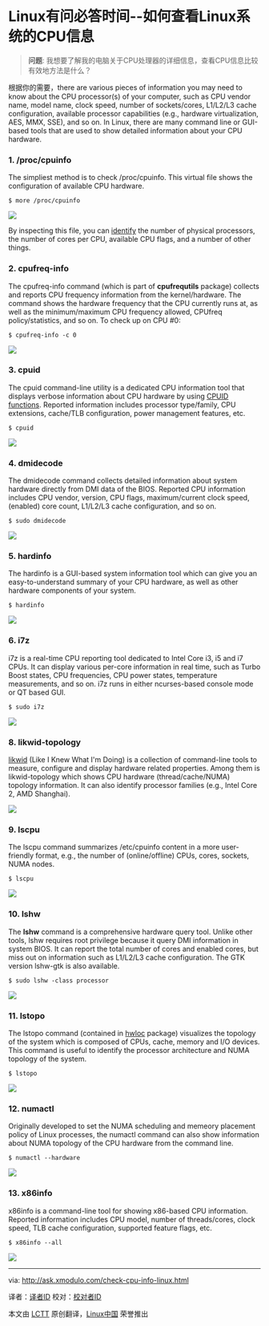 Linux有问必答时间--如何查看Linux系统的CPU信息
================================================================================
> **问题**: 我想要了解我的电脑关于CPU处理器的详细信息，查看CPU信息比较有效地方法是什么？

根据你的需要，there are various pieces of information you may need to know about the CPU processor(s) of your computer, such as CPU vendor name, model name, clock speed, number of sockets/cores, L1/L2/L3 cache configuration, available processor capabilities (e.g., hardware virtualization, AES, MMX, SSE), and so on. In Linux, there are many command line or GUI-based tools that are used to show detailed information about your CPU hardware.

### 1. /proc/cpuinfo ###

The simpliest method is to check /proc/cpuinfo. This virtual file shows the configuration of available CPU hardware.

    $ more /proc/cpuinfo 

![](https://farm8.staticflickr.com/7572/15934711577_4136a8e0b9_c.jpg)

By inspecting this file, you can [identify][1] the number of physical processors, the number of cores per CPU, available CPU flags, and a number of other things.

### 2. cpufreq-info ###

The cpufreq-info command (which is part of **cpufrequtils** package) collects and reports CPU frequency information from the kernel/hardware. The command shows the hardware frequency that the CPU currently runs at, as well as the minimum/maximum CPU frequency allowed, CPUfreq policy/statistics, and so on. To check up on CPU #0:

    $ cpufreq-info -c 0 

![](https://farm8.staticflickr.com/7484/16094667926_d979240081_c.jpg)

### 3. cpuid ###

The cpuid command-line utility is a dedicated CPU information tool that displays verbose information about CPU hardware by using [CPUID functions][2]. Reported information includes processor type/family, CPU extensions, cache/TLB configuration, power management features, etc.

    $ cpuid 

![](https://farm9.staticflickr.com/8563/15500753923_6f1b25e8e9_c.jpg)

### 4. dmidecode ###

The dmidecode command collects detailed information about system hardware directly from DMI data of the BIOS. Reported CPU information includes CPU vendor, version, CPU flags, maximum/current clock speed, (enabled) core count, L1/L2/L3 cache configuration, and so on. 

    $ sudo dmidecode 

![](https://farm8.staticflickr.com/7503/16094667836_825b61d0e5_b.jpg)

### 5. hardinfo ###

The hardinfo is a GUI-based system information tool which can give you an easy-to-understand summary of your CPU hardware, as well as other hardware components of your system.

    $ hardinfo 

![](https://farm8.staticflickr.com/7482/15933041268_40ccc17407_b.jpg)

### 6. i7z ###

i7z is a real-time CPU reporting tool dedicated to Intel Core i3, i5 and i7 CPUs. It can display various per-core information in real time, such as Turbo Boost states, CPU frequencies, CPU power states, temperature measurements, and so on. i7z runs in either ncurses-based console mode or QT based GUI.

    $ sudo i7z 

![](https://farm8.staticflickr.com/7546/15534687744_1968dc2b18_c.jpg)

### 8. likwid-topology ###

[likwid][3] (Like I Knew What I'm Doing) is a collection of command-line tools to measure, configure and display hardware related properties. Among them is likwid-topology which shows CPU hardware (thread/cache/NUMA) topology information. It can also identify processor families (e.g., Intel Core 2, AMD Shanghai).

![](https://farm8.staticflickr.com/7511/15934711707_5dc0793599_b.jpg)

### 9. lscpu ###

The lscpu command summarizes /etc/cpuinfo content in a more user-friendly format, e.g., the number of (online/offline) CPUs, cores, sockets, NUMA nodes.

    $ lscpu 

![](https://farm8.staticflickr.com/7501/15933173470_69e53b3021_b.jpg)

### 10. lshw ###

The **lshw** command is a comprehensive hardware query tool. Unlike other tools, lshw requires root privilege because it query DMI information in system BIOS. It can report the total number of cores and enabled cores, but miss out on information such as L1/L2/L3 cache configuration. The GTK version lshw-gtk is also available.

    $ sudo lshw -class processor

![](https://farm9.staticflickr.com/8649/15498132484_a47c4e8cb3_c.jpg)

### 11. lstopo ###

The lstopo command (contained in [hwloc][4] package) visualizes the topology of the system which is composed of CPUs, cache, memory and I/O devices. This command is useful to identify the processor architecture and NUMA topology of the system.

    $ lstopo 

![](https://farm8.staticflickr.com/7490/15934399829_4012213734_z.jpg)

### 12. numactl ###

Originally developed to set the NUMA scheduling and memeory placement policy of Linux processes, the numactl command can also show information about NUMA topology of the CPU hardware from the command line.

    $ numactl --hardware 

![](https://farm8.staticflickr.com/7553/16094667876_9d7daa77a1_b.jpg)

### 13. x86info ###

x86info is a command-line tool for showing x86-based CPU information. Reported information includes CPU model, number of threads/cores, clock speed, TLB cache configuration, supported feature flags, etc.

    $ x86info --all

![](https://farm8.staticflickr.com/7522/16131238626_d8a703c060_c.jpg)

--------------------------------------------------------------------------------

via: http://ask.xmodulo.com/check-cpu-info-linux.html

译者：[译者ID](https://github.com/译者ID)
校对：[校对者ID](https://github.com/校对者ID)

本文由 [LCTT](https://github.com/LCTT/TranslateProject) 原创翻译，[Linux中国](http://linux.cn/) 荣誉推出

[1]:http://xmodulo.com/how-to-find-number-of-cpu-cores-on.html
[2]:http://en.wikipedia.org/wiki/CPUID
[3]:http://xmodulo.com/identify-cpu-processor-architecture-linux.html
[4]:http://xmodulo.com/identify-cpu-processor-architecture-linux.html
